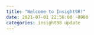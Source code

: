 ```yaml
---
title: "Welcome to Insight98!"
date: 2021-07-01 22:56:00 -0900
categories: insight98 update
---
```

